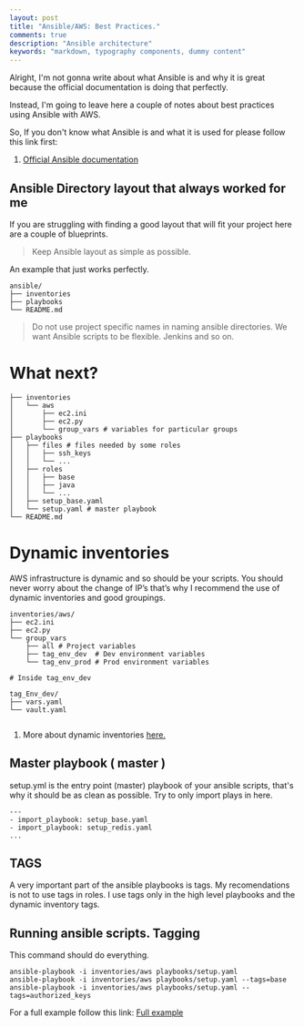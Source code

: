 ```yaml
---
layout: post
title: "Ansible/AWS: Best Practices."
comments: true
description: "Ansible architecture"
keywords: "markdown, typography components, dummy content"
---
```

Alright, I'm not gonna write about what Ansible is and why it is great because 
the official documentation is doing that perfectly.

Instead, I'm going to leave here a couple of notes about best practices using Ansible with AWS.

So, If you don't know what Ansible is and what it is used for please follow this link first:
1. <a href="https://docs.ansible.com/ansible/latest/index.html">Official Ansible documentation</a>


## Ansible Directory layout that always worked for me

If you are struggling with finding a good layout that will fit your project
here are a couple of blueprints.

> Keep Ansible layout as simple as possible.

An example that just works perfectly.


```
ansible/
├── inventories 
├── playbooks
└── README.md
 ``` 

> Do not use project specific names in naming ansible directories.
We want Ansible scripts to be flexible.
Jenkins and so on.

# What next?

```
├── inventories
│   └── aws
│       ├── ec2.ini
│       ├── ec2.py
│       └── group_vars # variables for particular groups
├── playbooks
│   ├── files # files needed by some roles
│   │   ├── ssh_keys
│   │   └── ...
│   ├── roles
│   │   ├── base
│   │   ├── java
│   │   └── ...
│   ├── setup_base.yaml
│   └── setup.yaml # master playbook 
└── README.md
```

# Dynamic inventories

AWS infrastructure is dynamic and so should be your scripts. You should never worry about the change of IP’s that’s why I recommend the use of dynamic inventories and good groupings.

```
inventories/aws/
├── ec2.ini
├── ec2.py
└── group_vars
    ├── all # Project variables
    ├── tag_env_dev  # Dev environment variables
    └── tag_env_prod # Prod environment variables

# Inside tag_env_dev

tag_Env_dev/
├── vars.yaml
└── vault.yaml


```

1. More about dynamic inventories <a href="https://docs.ansible.com/ansible/latest/user_guide/intro_dynamic_inventory.html#example-aws-ec2-external-inventory-script" target="_blank">here.</a>


## Master playbook ( master ) 


setup.yml is the entry point (master) playbook of your ansible scripts, 
that's why it should be as clean as possible.
Try to only import plays in here.

```
---
- import_playbook: setup_base.yaml
- import_playbook: setup_redis.yaml
...
```

## TAGS
A very important part of the ansible playbooks is tags.
My recomendations is not to use tags in roles.
I use tags only in the high level playbooks and the dynamic inventory tags.

## Running ansible scripts. Tagging
This command should do everything.
```
ansible-playbook -i inventories/aws playbooks/setup.yaml
ansible-playbook -i inventories/aws playbooks/setup.yaml --tags=base
ansible-playbook -i inventories/aws playbooks/setup.yaml --tags=authorized_keys
```




For a full example follow this link:
<a href="https://github.com/raresociopath/ansible-layout-example" target="_blank">Full example</a>

<div class="divider"></div>
